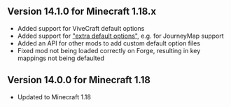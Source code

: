 ## Version 14.1.0 for Minecraft 1.18.x

- Added support for ViveCraft default options
- Added support for ["extra default options"](https://github.com/ModdingForBlockheads/DefaultOptions#extra-default-options), e.g. for JourneyMap support
- Added an API for other mods to add custom default option files
- Fixed mod not being loaded correctly on Forge, resulting in key mappings not being defaulted

## Version 14.0.0 for Minecraft 1.18

- Updated to Minecraft 1.18